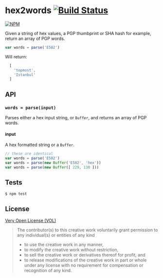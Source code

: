 # hex2words [![Build Status](https://travis-ci.org/tobiaslabs/hex2words.svg?branch=master)](https://travis-ci.org/tobiaslabs/hex2words)

[![NPM](https://nodei.co/npm/hex2words.png)](https://nodei.co/npm/hex2words/)

Given a string of hex values, a PGP thumbprint or SHA
hash for example, return an array of PGP words.

```javascript
var words = parse('E582')
```

Will return:

```javascript
  [
    'topmost',
    'Istanbul'
  ]
```

## API

### `words = parse(input)`
Parses either a hex input string, or `Buffer`, and returns an
array of PGP words.

#### input
A hex formatted string or a `Buffer`.

```javascript
// these are identical
var words = parse('E582')
var words = parse(new Buffer('E582', 'hex'))
var words = parse(new Buffer([ 229, 130 ]))
```

## Tests

```sh
$ npm test
```

## License

[Very Open License (VOL)](http://veryopenlicense.com/)

> The contributor(s) to this creative work voluntarily grant permission
> to any individual(s) or entities of any kind
> - to use the creative work in any manner,
> - to modify the creative work without restriction,
> - to sell the creative work or derivatives thereof for profit, and
> - to release modifications of the creative work in part or whole under any license
> with no requirement for compensation or recognition of any kind.

